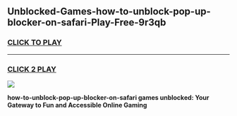 
## Unblocked-Games-how-to-unblock-pop-up-blocker-on-safari-Play-Free-9r3qb
<h3>
<a href="https://premium76.site?title=how-to-unblock-pop-up-blocker-on-safari&ref=21A">CLICK TO PLAY</a></h3>
<hr>

<h3>
<a href="https://premium76.site?title=how-to-unblock-pop-up-blocker-on-safari&ref=21A">CLICK 2 PLAY</a>
  
</h3>

<a href="https://premium76.site?title=how-to-unblock-pop-up-blocker-on-safari&ref=21A"><img src="https://clearcache.store/games.png"></a>


**how-to-unblock-pop-up-blocker-on-safari games unblocked: Your Gateway to Fun and Accessible Online Gaming**
